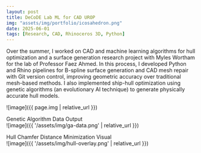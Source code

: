 ```yaml
---
layout: post
title: DeCoDE Lab ML for CAD UROP
img: "assets/img/portfolio/icosahedron.png"
date: 2025-06-01
tags: [Research, CAD, Rhinoceros 3D, Python]
---
```

Over the summer, I worked on CAD and machine learning algorithms for hull optimization and a surface generation research project with Myles Wortham for the lab of Professor Faez Ahmed. In this process, I developed Python and Rhino pipelines for B-spline surface generation and CAD mesh repair with Git version control, improving geometric accuracy over traditional mesh-based methods. I also implemented ship-hull optimization using genetic algorithms (an evolutionary AI technique) to generate physically accurate hull models.

![image]({{ page.img | relative_url }})  

Genetic Algorithm Data Output  
![image]({{ '/assets/img/ga-data.png' | relative_url }})

Hull Chamfer Distance Minimization Visual  
![image]({{ '/assets/img/hull-overlay.png' | relative_url }})
